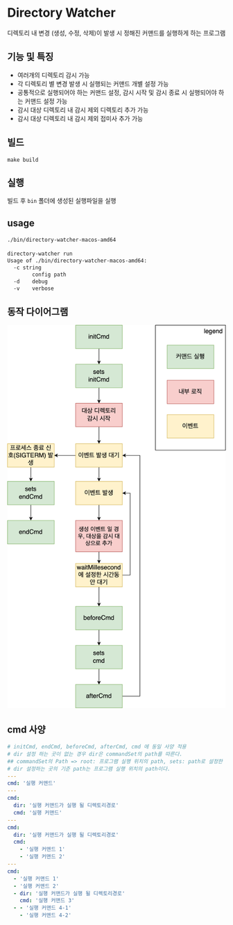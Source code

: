 # Directory Watcher

디렉토리 내 변경 (생성, 수정, 삭제)이 발생 시 정해진 커맨드를 실행하게 하는 프로그램

## 기능 및 특징

- 여러개의 디렉토리 감시 가능
- 각 디렉토리 별 변경 발생 시 실행되는 커맨드 개별 설정 가능
- 공통적으로 실행되어야 하는 커맨드 설정, 감시 시작 및 감시 종료 시 실행되어야 하는 커맨드 설정 가능
- 감시 대상 디렉토리 내 감시 제외 디렉토리 추가 가능
- 감시 대상 디렉토리 내 감시 제외 접미사 추가 가능

## 빌드

```shell
make build
```

## 실행

빌드 후 `bin` 폴더에 생성된 실행파일을 실행 

## usage

```shell
./bin/directory-watcher-macos-amd64

directory-watcher run
Usage of ./bin/directory-watcher-macos-amd64:
  -c string
        config path
  -d    debug
  -v    verbose
```

## 동작 다이어그램

![directory-watcher-life-cycle.png](static/directory-watcher-life-cycle.png)

## cmd 사양

```yaml
# initCmd, endCmd, beforeCmd, afterCmd, cmd 에 동일 사양 적용
# dir 설정 하는 곳이 없는 경우 dir은 commandSet의 path를 따른다.
## commandSet의 Path => root: 프로그램 실행 위치의 path, sets: path로 설정한 폴더
# dir 설정하는 곳의 기준 path는 프로그램 실행 위치의 path이다. 
---
cmd: '실행 커맨드'
---
cmd:
  dir: '실행 커맨드가 실행 될 디렉토리경로'
  cmd: '실행 커맨드'
---
cmd:
  dir: '실행 커맨드가 실행 될 디렉토리경로'
  cmd:
    - '실행 커맨드 1'
    - '실행 커맨드 2'
---
cmd:
  - '실행 커맨드 1'
  - '실행 커맨드 2'
  - dir: '실행 커맨드가 실행 될 디렉토리경로'
    cmd: '실행 커맨드 3'
  - - '실행 커맨드 4-1'
    - '실행 커맨드 4-2'
```
